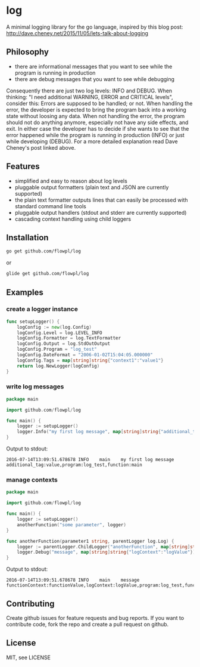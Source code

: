 # log

A minimal logging library for the go language, inspired by this blog post: 
http://dave.cheney.net/2015/11/05/lets-talk-about-logging

## Philosophy
- there are informational messages that you want to see while the program is running in production
- there are debug messages that you want to see while debugging

Consequently there are just two log levels: INFO and DEBUG.
When thinking: "I need additional WARNING, ERROR and CRITICAL levels", consider this:
Errors are supposed to be handled; or not. When handling the error, 
the developer is expected to bring the program back into a working state without loosing any data.
When not handling the error, the program should not do anything anymore, especially not have any side effects, and exit. 
In either case the developer has to decide if she wants to see that the error happened while the program is running in production (INFO)
or just while developing (DEBUG).
For a more detailed explanation read Dave Cheney's post linked above. 

## Features
- simplified and easy to reason about log levels
- pluggable output formatters (plain text and JSON are currently supported)
- the plain text formatter outputs lines that can easily be processed with standard command line tools
- pluggable output handlers (stdout and stderr are currently supported)
- cascading context handling using child loggers

## Installation

```bash
go get github.com/flowpl/log
```

or

```bash
glide get github.com/flowpl/log
```

## Examples

### create a logger instance

```go
func setupLogger() {
    logConfig := new(log.Config)
    logConfig.Level = log.LEVEL_INFO
    logConfig.Formatter = log.TextFormatter
    logConfig.Output = log.StdOutOutput
    logConfig.Program = "log_test"
    logConfig.DateFormat = "2006-01-02T15:04:05.000000"
    logConfig.Tags = map[string]string{"context1":"value1"}
    return log.NewLogger(logConfig)
}
```

### write log messages

```go
package main

import github.com/flowpl/log

func main() {
    logger := setupLogger()
    logger.Info("my first log message", map[string]string{"additional_tag":"value"})
}
```

Output to stdout:

```
2016-07-14T13:09:51.678678 INFO    main    my first log message    additional_tag:value,program:log_test,function:main
```

### manage contexts

```go
package main

import github.com/flowpl/log

func main() {
    logger := setupLogger()
    anotherFunction("some parameter", logger)
}

func anotherFunction(parameter1 string, parentLogger log.Log) {
    logger := parentLogger.ChildLogger("anotherFunction", map[string]string{"functionContext":"functionValue"})
    logger.Debug("message", map[string]string{"logContext":"logValue"})
}

```

Output to stdout:

```
2016-07-14T13:09:51.678678 INFO    main    message    functionContext:functionValue,logContext:logValue,program:log_test,function:main
```

## Contributing

Create github issues for feature requests and bug reports.
If you want to contribute code, fork the repo and create a pull request on github.

## License
MIT, see LICENSE
